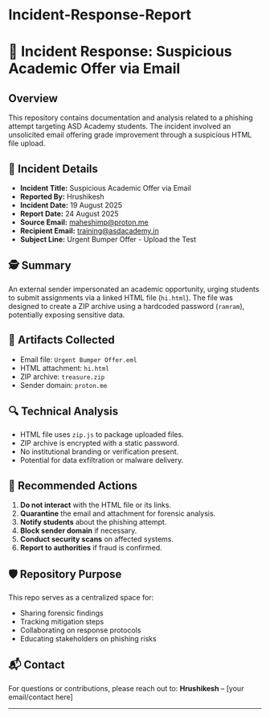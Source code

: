 # Incident-Response-Report
# 📄 Incident Response: Suspicious Academic Offer via Email

## Overview
This repository contains documentation and analysis related to a phishing attempt targeting ASD Academy students. The incident involved an unsolicited email offering grade improvement through a suspicious HTML file upload.

## 📅 Incident Details
- **Incident Title:** Suspicious Academic Offer via Email  
- **Reported By:** Hrushikesh  
- **Incident Date:** 19 August 2025  
- **Report Date:** 24 August 2025  
- **Source Email:** maheshimp@proton.me  
- **Recipient Email:** training@asdacademy.in  
- **Subject Line:** Urgent Bumper Offer - Upload the Test  

## 🕵️ Summary
An external sender impersonated an academic opportunity, urging students to submit assignments via a linked HTML file (`hi.html`). The file was designed to create a ZIP archive using a hardcoded password (`ramram`), potentially exposing sensitive data.

## 📁 Artifacts Collected
- Email file: `Urgent Bumper Offer.eml`
- HTML attachment: `hi.html`
- ZIP archive: `treasure.zip`
- Sender domain: `proton.me`

## 🔍 Technical Analysis
- HTML file uses `zip.js` to package uploaded files.
- ZIP archive is encrypted with a static password.
- No institutional branding or verification present.
- Potential for data exfiltration or malware delivery.

## 🚨 Recommended Actions
1. **Do not interact** with the HTML file or its links.
2. **Quarantine** the email and attachment for forensic analysis.
3. **Notify students** about the phishing attempt.
4. **Block sender domain** if necessary.
5. **Conduct security scans** on affected systems.
6. **Report to authorities** if fraud is confirmed.

## 🛡️ Repository Purpose
This repo serves as a centralized space for:
- Sharing forensic findings
- Tracking mitigation steps
- Collaborating on response protocols
- Educating stakeholders on phishing risks

## 📬 Contact
For questions or contributions, please reach out to:
**Hrushikesh** – [your email/contact here]

---
